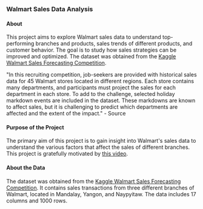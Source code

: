 ### Walmart Sales Data Analysis

#### About
This project aims to explore Walmart sales data to understand top-performing branches and products, sales trends of different products, and customer behavior. The goal is to study how sales strategies can be improved and optimized. The dataset was obtained from the [Kaggle Walmart Sales Forecasting Competition](https://www.kaggle.com/c/walmart-recruiting-store-sales-forecasting).

"In this recruiting competition, job-seekers are provided with historical sales data for 45 Walmart stores located in different regions. Each store contains many departments, and participants must project the sales for each department in each store. To add to the challenge, selected holiday markdown events are included in the dataset. These markdowns are known to affect sales, but it is challenging to predict which departments are affected and the extent of the impact." - Source

#### Purpose of the Project
The primary aim of this project is to gain insight into Walmart's sales data to understand the various factors that affect the sales of different branches. This project is gratefully motivated by [this video](https://www.youtube.com/watch?v=Qr1Go2gP8fo&t=2s).

#### About the Data
The dataset was obtained from the [Kaggle Walmart Sales Forecasting Competition](https://www.kaggle.com/c/walmart-recruiting-store-sales-forecasting). It contains sales transactions from three different branches of Walmart, located in Mandalay, Yangon, and Naypyitaw. The data includes 17 columns and 1000 rows.
